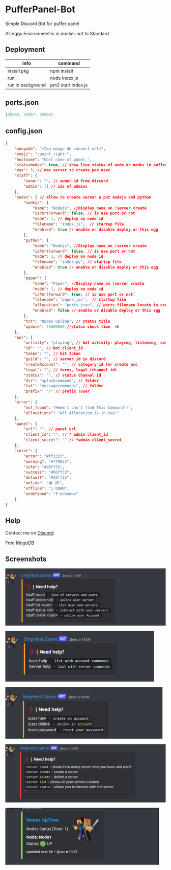 
# PufferPanel-Bot

Simple Discord Bot for puffer panel

All eggs Environment is in docker not to Standard
## Deployment

|      info         |         command         |
| ------------------|-------------------------|
|    install pkg    |       npm install       |
|        run        |      node index.js      |
| run in background |   pm2 start index.js    |

## ports.json
```json
[25565, 25567, 25568]
```
## config.json
```json
{
    "mongodb": "<You mongo db connect url>",
    "emoji": ":point_right:",
    "hostname": "host name of panel ",
    "statusNodes": true, // show live status of node or nodes in pufferpannel
    "max": 3, // max server to create per user
    "staff": {
        "owner": "", // owner id from discord
        "admin": [] // ids of admins
    },
    "nodes": { // allow ro create server a put nodejs and python 
        "nodejs": {
            "name": "Nodejs", //Display name on !server create
            "isPortForward": false, // is use port or not
            "node": 1, // deploy on node id
            "filename": "index.js",  // startup file
            "enabled": true // enable or disable deploy or this egg
        },
        "python": {
            "name": "Nodejs", //Display name on !server create
            "isPortForward": false, // is use port or not
            "node": 1, // deploy on node id
            "filename": "index.py", // startup file
            "enabled": true // enable or disable deploy or this egg
        },
        "paper": {
            "name": "Paper", //Display name on !server create
            "node": 1, // deploy on node id
            "isPortForward": true, // is use port or not
            "filename": "paper.jar",  // startup file
            "allocation": "ports.json", // ports filename locate in connect/eggs/ports.json
            "enabled": false // enable or disable deploy or this egg
        },
        "txt": "Nodes UpTime", // status title
        "update": 21600000 //status check time  6h
    },
    "bot": {
        "activity": "playing", // bot activity: playing, listening, competing, empty for watching
        "id": "", // bot client_id
        "token": "", // bit token
        "guild": "", // server id in discord
        "createAccount": "", // category id for create acc
        "legal": "", // terms, legal (channel id)
        "status": "", // status channel id
        "dir": "splashcommand", // folder
        "txt": "messagecommands", // folder
        "prefix": "!" // prefix !user 
    },
    "error": {
        "not_found": "Hmmm I can't find This Command!!",
        "allocations": "All Allocation is in use!"
    },
    "panel": {
        "url": "", // panel url 
        "client_id": "", // * admin client_id
        "client_secret": "" // *admin client_secret
    },
    "color": {
        "error": "#ff3333",
        "warning": "#ff9933",
        "info": "#99ff33",
        "success": "#66ff33",
        "default": "#33ff33",
        "online": "🟢 UP",
        "offline": "🔴 DOWN",
        "undefined": "❓ Unknown"
    }
}
```


## Help

Contact me on [Discord](https://discord.gg/ACprzbeMnM)

Free [MogoDB](https://cloud.mongodb.com/)

## Screenshots

![staff help](https://raw.githubusercontent.com/ivan100-ivoop/PufferPanel-Bot/main/images/image%20(1).png)

![help](https://raw.githubusercontent.com/ivan100-ivoop/PufferPanel-Bot/main/images/image%20(3).png)

![user help](https://raw.githubusercontent.com/ivan100-ivoop/PufferPanel-Bot/main/images/image%20(4).png)

![server help](https://raw.githubusercontent.com/ivan100-ivoop/PufferPanel-Bot/main/images/image%20(5).png)

![nodes status](https://raw.githubusercontent.com/ivan100-ivoop/PufferPanel-Bot/main/images/image%20(2).png)
